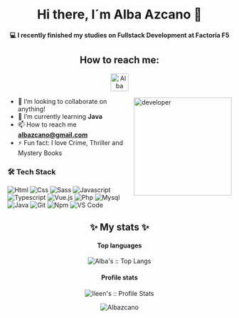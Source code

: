 <h1 align="center"> Hi there, I´m Alba Azcano 👋 </h1>

<h4 align="center">💻 I recently finished my studies on Fullstack Development at Factoría F5</h4> 


<h2 align="center"> How to reach me: </h2> 

<p align="center">
  <a href="https://www.linkedin.com/in/albazcano" target="_blank">
    <img src="https://cdn.jsdelivr.net/gh/devicons/devicon/icons/linkedin/linkedin-original.svg" alt="Alba Azcano's LinkedIn Profile" width="40">
  </a>
</p>

<img align="right" height="220px" src="https://media.giphy.com/media/LMcB8XospGZO8UQq87/giphy.gif" alt="developer" />

- 👯 I’m looking to collaborate on anything!
- 🌱 I’m currently learning **Java**
- 📫 How to reach me **albazcano@gmail.com**
- ⚡ Fun fact: I love Crime, Thriller and Mystery Books

### 🛠 Tech Stack

![Html](http://img.shields.io/badge/-Html-e24c27?style=flat-square&logo=html5&logoColor=white)
![Css](http://img.shields.io/badge/-Css-2a65f1?style=flat-square&logo=css3&logoColor=white)
![Sass](http://img.shields.io/badge/-Sass-cc6699?style=flat-square&logo=sass&logoColor=white)
![Javascript](http://img.shields.io/badge/-Javascript-fcd400?style=flat-square&logo=javascript&logoColor=black)
![Typescript](http://img.shields.io/badge/-Typescript-3178c6?style=flat-square&logo=typescript&logoColor=white)
![Vue.js](http://img.shields.io/badge/-Vue.js-41b883?style=flat-square&logo=vue.js&logoColor=white)
![Php](http://img.shields.io/badge/-Php-767bb3?style=flat-square&logo=php&logoColor=white)
![Mysql](http://img.shields.io/badge/-Mysql-white?style=flat-square&logo=mysql)
![Java](http://img.shields.io/badge/-Java-e8892f?style=flat-square&logo=java&logoColor=white)
![Git](http://img.shields.io/badge/-Git-white?style=flat-square&logo=git)
![Npm](http://img.shields.io/badge/-Npm-white?style=flat-square&logo=npm&logoColor=white)
![VS Code](http://img.shields.io/badge/-VS%20Code-black?style=flat-square&logo=visualstudiocode&logoColor=3aa7f2)


 <h2 align="center"> ✨ My stats ✨  </h2> 
 <h4 align="center">Top languages</h4>
  <p align="center" margin-top=20px><img src="https://github-readme-stats.vercel.app/api/top-langs/?username=Albazcano&langs_count=10&theme=shades-of-purple&layout=compact"    alt="Alba's :: Top Langs" /</p>
    
  <h4 align="center">Profile stats</h4>
  <p align="center"><img src="https://github-readme-stats.vercel.app/api?username=Albazcano&show_icons=true&theme=vue-dark" alt="Ileen's :: Profile Stats" /></p>
  
  <p align="center"> <img src="https://komarev.com/ghpvc/?username=Albazcano&label=Profile%20views&color=0e75b6&style=flat" alt="Albazcano" /></p> 
</body>
